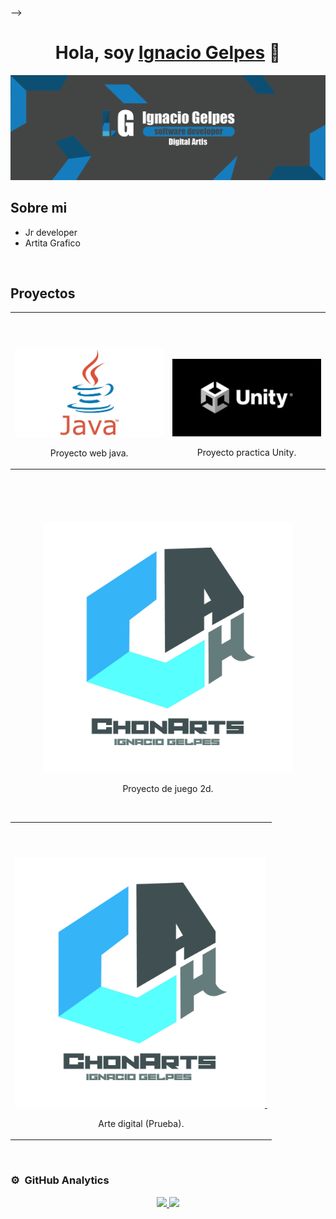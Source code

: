 --><div align="center">
<h1 align="center">Hola, soy <a href="https://aristi.dev">Ignacio Gelpes</a> 👋</h1>
</div>
<img src="images/banner.png">

## Sobre mi
- Jr developer
- Artita Grafico 
<br>

## Proyectos 
<table>
<tr>
<td width="50%">
<h3 align="center"></h3>
<div align="center">
<a href=""https://github.com/IgnacioGelpes/web_de_productos" target="_blank"><img src="" width="400" alt=""></a>
<p>
<a href="https://github.com/IgnacioGelpes/web_de_productos" target="_blank">
<img src="images/java.webp">
</a>
</p>
<p>Proyecto web java.</p>
</div>
                                                                                      
</td>

<td width="50%">
               <br>
<h3 align="center"></h3>
<div align="center">                                       
<a href=""https://drive.google.com/drive/folders/15XDVpihagJNfB6bkhCeoM9MFjNlV6Ohq?usp=drive_link" target="_blank"><img src="" width="400" alt=""></a>
<br>
<p>
<a href="https://drive.google.com/drive/folders/15XDVpihagJNfB6bkhCeoM9MFjNlV6Ohq?usp=drive_link" target="_blank">
<img src="images/unity.jpg">
</a>

</p>
</p>Proyecto practica Unity.</p>
</div>                                                             
</table>                                                                                 
</div>

</td>

<td width="50%">
               <br>
<h3 align="center"></h3>
<div align="center">                                       
<a href=""https://drive.google.com/file/d/1UldTd7eyxU6A8beclD30J9Q7PAeY19KY/view?usp=drive_link" target="_blank"><img src="" width="400" alt=""></a>
<br>
<p>
<a href="https://drive.google.com/file/d/1UldTd7eyxU6A8beclD30J9Q7PAeY19KY/view?usp=drive_link" target="_blank">
<img src="images/normal.jpg" width="400" alt="">
</a>

</p>
</p>Proyecto de juego 2d.</p>
</div>                                                             
</table>                                                                                 
</div>
<br>

<table>
<tr>
<td width="100%">
<h3 align="center"></h3>
<div align="center">
<a href=""https://ignaciogelpes.github.io/" target="_blank"><img src="" width="400" alt=""></a>
<p>
<a href="https://ignaciogelpes.github.io/" target="_blank">
<img src="images/normal.jpg" width="400" alt="">
</a>
<a href="" target="_blank">
<img src="">
</a>
</p>
<p>Arte digital (Prueba).</p>
</div>
                                                                                      
</td>                                                    
</table>                                                                                 
</div>
<br>

### ⚙️ &nbsp;GitHub Analytics

<p align="center">
<a href="https://github.com/IgnacioGelpes">
  <img height="180em" src="https://github-readme-stats-eight-theta.vercel.app/api?username=IgnacioGelpes&show_icons=true&theme=algolia&include_all_commits=true&count_private=true"/>
  <img height="180em" src="https://github-readme-stats-eight-theta.vercel.app/api/top-langs/?username=IgnacioGelpes&layout=compact&langs_count=8&theme=algolia"/>
</a>
</p>
